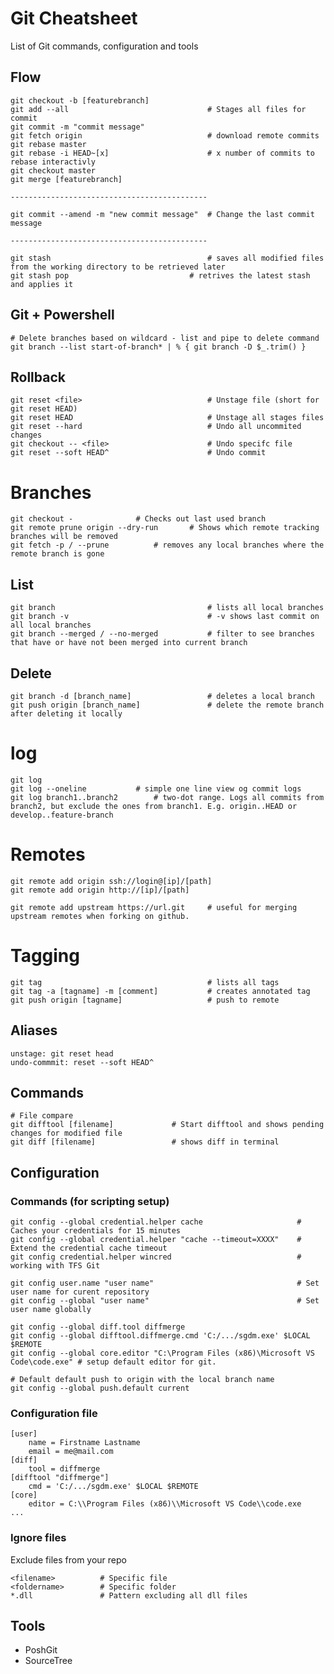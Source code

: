 # Git Cheatsheet
List of Git commands, configuration and tools 

## Flow
	git checkout -b [featurebranch]	
	git add --all								# Stages all files for commit	
	git commit -m "commit message"	
	git fetch origin							# download remote commits 
	git rebase master			
	git rebase -i HEAD~[x]						# x number of commits to rebase interactivly
	git checkout master
	git merge [featurebranch]
	
	--------------------------------------------

	git commit --amend -m "new commit message"	# Change the last commit message

	--------------------------------------------
	
	git stash									# saves all modified files from the working directory to be retrieved later
	git stash pop 							# retrives the latest stash and applies it

## Git + Powershell
	# Delete branches based on wildcard - list and pipe to delete command
	git branch --list start-of-branch* | % { git branch -D $_.trim() }

## Rollback
	git reset <file>							# Unstage file (short for git reset HEAD)
	git reset HEAD								# Unstage all stages files
	git reset --hard							# Undo all uncommited changes 
	git checkout -- <file>						# Undo specifc file
	git reset --soft HEAD^						# Undo commit 

# Branches
    git checkout -				# Checks out last used branch
    git remote prune origin --dry-run		# Shows which remote tracking branches will be removed
    git fetch -p / --prune			# removes any local branches where the remote branch is gone
    
## List
    git branch                                  # lists all local branches
    git branch -v                               # -v shows last commit on all local branches
    git branch --merged / --no-merged           # filter to see branches that have or have not been merged into current branch	
## Delete
    git branch -d [branch_name]                 # deletes a local branch
    git push origin [branch_name]               # delete the remote branch after deleting it locally 

# log
	git log
	git log --oneline 			# simple one line view og commit logs
	git log branch1..branch2 		# two-dot range. Logs all commits from branch2, but exclude the ones from branch1. E.g. origin..HEAD or develop..feature-branch

# Remotes
	git remote add origin ssh://login@[ip]/[path]
	git remote add origin http://[ip]/[path]

	git remote add upstream https://url.git 	# useful for merging upstream remotes when forking on github.

# Tagging 
	git tag										# lists all tags
	git tag -a [tagname] -m [comment] 			# creates annotated tag
	git push origin [tagname]					# push to remote

## Aliases
	unstage: git reset head
	undo-commmit: reset --soft HEAD^

## Commands
	# File compare
	git difftool [filename]				# Start difftool and shows pending changes for modified file
	git diff [filename]					# shows diff in terminal
	
## Configuration

### Commands (for scripting setup)
	
	git config --global credential.helper cache						# Caches your credentials for 15 minutes
	git config --global credential.helper "cache --timeout=XXXX"	# Extend the credential cache timeout
	git config credential.helper wincred							# working with TFS Git

	git config user.name "user name" 								# Set user name for curent repository	
	git config --global "user name" 								# Set user name globally
	
	git config --global diff.tool diffmerge
	git config --global difftool.diffmerge.cmd 'C:/.../sgdm.exe' $LOCAL $REMOTE
	git config --global core.editor "C:\Program Files (x86)\Microsoft VS Code\code.exe" # setup default editor for git.
	
	# Default default push to origin with the local branch name
	git config --global push.default current 

### Configuration file
	[user]
		name = Firstname Lastname
		email = me@mail.com	
	[diff]
		tool = diffmerge
	[difftool "diffmerge"]
		cmd = 'C:/.../sgdm.exe' $LOCAL $REMOTE
	[core]
		editor = C:\\Program Files (x86)\\Microsoft VS Code\\code.exe
	...

### Ignore files
Exclude files from your repo

	<filename>			# Specific file 
	<foldername>		# Specific folder
	*.dll				# Pattern excluding all dll files


## Tools
* PoshGit
* SourceTree
